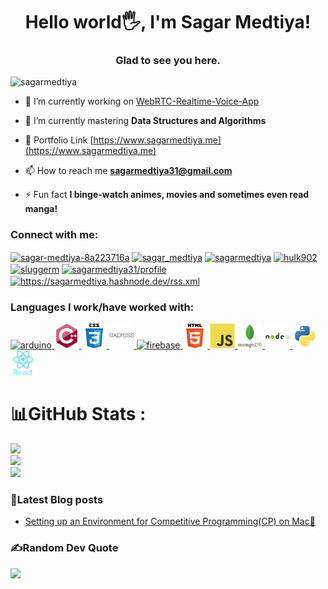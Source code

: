 <h1 align="center">Hello world🖐️, I'm Sagar Medtiya!</h1>
<h3 align="center">Glad to see you here.</h3>

<p align="left"> <img src="https://komarev.com/ghpvc/?username=sagarmedtiya&label=Profile%20views&color=0e75b6&style=flat" alt="sagarmedtiya" /> </p>

- 🔭 I’m currently working on [WebRTC-Realtime-Voice-App](https://github.com/SagarMedtiya/WebRTC-Realtime-Voice-App)

- 🌱 I’m currently mastering **Data Structures and Algorithms**

- 📄 Portfolio Link [https://www.sagarmedtiya.me](https://www.sagarmedtiya.me)

- 📫 How to reach me **sagarmedtiya31@gmail.com**

- ⚡ Fun fact **I binge-watch animes, movies and sometimes even read manga!**

<h3 align="left"> Connect with me:</h3>
<p align="left">
<a href="https://linkedin.com/in/sagar-medtiya-8a223716a" target="blank"><img align="center" src="https://raw.githubusercontent.com/rahuldkjain/github-profile-readme-generator/master/src/images/icons/Social/linked-in-alt.svg" alt="sagar-medtiya-8a223716a" height="30" width="40" /></a>
<a href="https://instagram.com/sagar_medtiya" target="blank"><img align="center" src="https://raw.githubusercontent.com/rahuldkjain/github-profile-readme-generator/master/src/images/icons/Social/instagram.svg" alt="sagar_medtiya" height="30" width="40" /></a>
<a href="https://hashnode.com/@SagarMedtiya" target="blank"><img align="center" src="https://raw.githubusercontent.com/rahuldkjain/github-profile-readme-generator/master/src/images/icons/Social/hashnode.svg" alt="sagarmedtiya" height="30" width="40" /></a>
<a href="https://www.codechef.com/users/hulk902" target="blank"><img align="center" src="https://cdn.jsdelivr.net/npm/simple-icons@3.1.0/icons/codechef.svg" alt="hulk902" height="30" width="40" /></a>
<a href="https://www.leetcode.com/sluggerm" target="blank"><img align="center" src="https://raw.githubusercontent.com/rahuldkjain/github-profile-readme-generator/master/src/images/icons/Social/leet-code.svg" alt="sluggerm" height="30" width="40" /></a>
<a href="https://auth.geeksforgeeks.org/user/sagarmedtiya31/profile" target="blank"><img align="center" src="https://raw.githubusercontent.com/rahuldkjain/github-profile-readme-generator/master/src/images/icons/Social/geeks-for-geeks.svg" alt="sagarmedtiya31/profile" height="30" width="40" /></a>
<a href="/https://sagarmedtiya.hashnode.dev/rss.xml" target="blank"><img align="center" src="https://raw.githubusercontent.com/rahuldkjain/github-profile-readme-generator/master/src/images/icons/Social/rss.svg" alt="https://sagarmedtiya.hashnode.dev/rss.xml" height="30" width="40" /></a>
</p>

<h3 align="left">Languages I work/have worked with:</h3>
<p align="left"> <a href="https://www.arduino.cc/" target="_blank"> <img src="https://cdn.worldvectorlogo.com/logos/arduino-1.svg" alt="arduino" width="40" height="40"/> </a> <a href="https://www.w3schools.com/cpp/" target="_blank"> <img src="https://raw.githubusercontent.com/devicons/devicon/master/icons/cplusplus/cplusplus-original.svg" alt="cplusplus" width="40" height="40"/> </a> <a href="https://www.w3schools.com/css/" target="_blank"> <img src="https://raw.githubusercontent.com/devicons/devicon/master/icons/css3/css3-original-wordmark.svg" alt="css3" width="40" height="40"/> </a> <a href="https://expressjs.com" target="_blank"> <img src="https://raw.githubusercontent.com/devicons/devicon/master/icons/express/express-original-wordmark.svg" alt="express" width="40" height="40"/> </a> <a href="https://firebase.google.com/" target="_blank"> <img src="https://www.vectorlogo.zone/logos/firebase/firebase-icon.svg" alt="firebase" width="40" height="40"/> </a> <a href="https://www.w3.org/html/" target="_blank"> <img src="https://raw.githubusercontent.com/devicons/devicon/master/icons/html5/html5-original-wordmark.svg" alt="html5" width="40" height="40"/> </a> <a href="https://developer.mozilla.org/en-US/docs/Web/JavaScript" target="_blank"> <img src="https://raw.githubusercontent.com/devicons/devicon/master/icons/javascript/javascript-original.svg" alt="javascript" width="40" height="40"/> </a> <a href="https://www.mongodb.com/" target="_blank"> <img src="https://raw.githubusercontent.com/devicons/devicon/master/icons/mongodb/mongodb-original-wordmark.svg" alt="mongodb" width="40" height="40"/> </a> <a href="https://nodejs.org" target="_blank"> <img src="https://raw.githubusercontent.com/devicons/devicon/master/icons/nodejs/nodejs-original-wordmark.svg" alt="nodejs" width="40" height="40"/> </a> <a href="https://www.python.org" target="_blank"> <img src="https://raw.githubusercontent.com/devicons/devicon/master/icons/python/python-original.svg" alt="python" width="40" height="40"/> </a> <a href="https://reactjs.org/" target="_blank"> <img src="https://raw.githubusercontent.com/devicons/devicon/master/icons/react/react-original-wordmark.svg" alt="react" width="40" height="40"/> </a> </p>

# 📊GitHub Stats :
![](https://github-readme-stats.vercel.app/api?username=SagarMedtiya&theme=gruvbox&hide_border=true&include_all_commits=false&count_private=true)<br/>
![](https://github-readme-streak-stats.herokuapp.com/?user=SagarMedtiya&theme=gruvbox&hide_border=true)<br/>
![](https://github-readme-stats.vercel.app/api/top-langs/?username=SagarMedtiya&theme=gruvbox&hide_border=true&include_all_commits=false&count_private=true&layout=compact)
### 📃Latest Blog posts
<!-- BLOG-POST-LIST:START -->
- [Setting up an Environment for Competitive Programming&lpar;CP&rpar; on Mac🚀](https://blog.sagarmedtiya.me/setting-up-an-environment-for-competitive-programmingcp-on-mac)
<!-- BLOG-POST-LIST:END -->

### ✍️Random Dev Quote
![](https://quotes-github-readme.vercel.app/api?type=horizontal&theme=radical)
